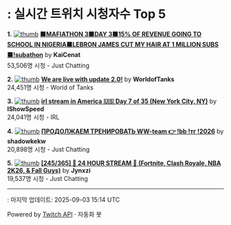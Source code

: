 # : 실시간 트위치 시청자수 Top 5

**1.** [![thumb](https://static-cdn.jtvnw.net/previews-ttv/live_user_kaicenat-320x180.jpg)](https://twitch.tv/KaiCenat)
**[🟧MAFIATHON 3🟧DAY 3🟧15% OF REVENUE GOING TO SCHOOL IN NIGERIA🟧LEBRON JAMES CUT MY HAIR AT 1 MILLION SUBS🟧!subathon](https://twitch.tv/KaiCenat)** by **KaiCenat**<br>53,506명 시청  - Just Chatting

**2.** [![thumb](https://static-cdn.jtvnw.net/previews-ttv/live_user_worldoftanks-320x180.jpg)](https://twitch.tv/WorldofTanks)
**[We are live with update 2.0!](https://twitch.tv/WorldofTanks)** by **WorldofTanks**<br>24,451명 시청  - World of Tanks

**3.** [![thumb](https://static-cdn.jtvnw.net/previews-ttv/live_user_ishowspeed-320x180.jpg)](https://twitch.tv/IShowSpeed)
**[irl stream in America 🇺🇸 Day 7 of 35 (New York City, NY)](https://twitch.tv/IShowSpeed)** by **IShowSpeed**<br>24,041명 시청  - IRL

**4.** [![thumb](https://static-cdn.jtvnw.net/previews-ttv/live_user_shadowkekw-320x180.jpg)](https://twitch.tv/shadowkekw)
**[ПРОДОЛЖАЕМ ТРЕНИРОВАТЬ WW-team 👉 !bb !тг !2026](https://twitch.tv/shadowkekw)** by **shadowkekw**<br>20,898명 시청  - Just Chatting

**5.** [![thumb](https://static-cdn.jtvnw.net/previews-ttv/live_user_jynxzi-320x180.jpg)](https://twitch.tv/Jynxzi)
**[[245/365] 🚨 24 HOUR STREAM 🚨 (Fortnite, Clash Royale, NBA 2K26, & Fall Guys)](https://twitch.tv/Jynxzi)** by **Jynxzi**<br>19,537명 시청  - Just Chatting


---
: 마지막 업데이트: 2025-09-03 15:14 UTC

Powered by [Twitch API](https://dev.twitch.tv/docs/api/reference) · 자동화 봇
